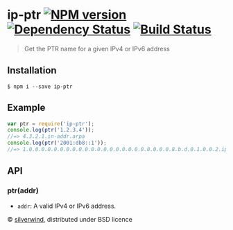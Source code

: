 # ip-ptr [![NPM version](https://img.shields.io/npm/v/ip-ptr.svg?style=flat)](https://www.npmjs.org/package/ip-ptr) [![Dependency Status](http://img.shields.io/david/silverwind/ip-ptr.svg?style=flat)](https://david-dm.org/silverwind/ip-ptr) [![Build Status](https://api.travis-ci.org/silverwind/ip-ptr.svg?style=flat)](https://travis-ci.org/silverwind/ip-ptr)
> Get the PTR name for a given IPv4 or IPv6 address

## Installation
```console
$ npm i --save ip-ptr
```
## Example
```js
var ptr = require('ip-ptr');
console.log(ptr('1.2.3.4'));
//=> 4.3.2.1.in-addr.arpa
console.log(ptr('2001:db8::1'));
//=> 1.0.0.0.0.0.0.0.0.0.0.0.0.0.0.0.0.0.0.0.0.0.0.0.8.b.d.0.1.0.0.2.ip6.arpa
```

## API
### ptr(addr)
- `addr`: A valid IPv4 or IPv6 address.

© [silverwind](https://github.com/silverwind), distributed under BSD licence
